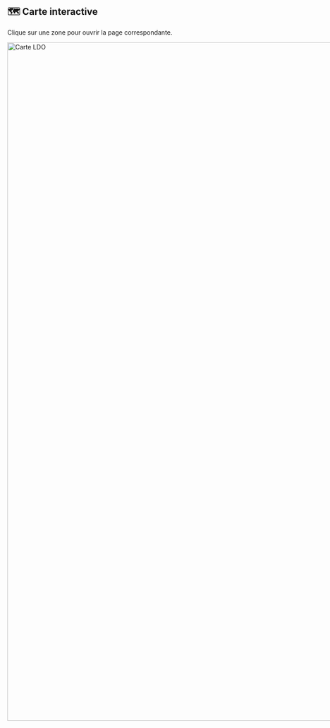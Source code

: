## 🗺️ Carte interactive

Clique sur une zone pour ouvrir la page correspondante.

<img src="./full-map.png" usemap="#worldmap" alt="Carte LDO" width="1536" style="max-width:none;">

<map name="worldmap">
  <!-- RECTANGLE : x1,y1,x2,y2 -->
  <area shape="rect" coords="929,1103,962,1136" href="../zones/minazuri.md"  title="minazuri"  alt="minazuri">
  <area shape="rect" coords="995,1118,1040,1166" href="../zones/champs-dévastés.md"  title="champs dévastés"  alt="champs dévastés">
  <area shape="rect" coords="959,1213,1037,1286" href="../zones/ruines-maudites.md"          title="ruines maudites" alt="ruines maudites">
  <area shape="rect" coords="822,1234,880,1317" href="../zones/archipelle-ika.md"                title="archipelle ika"    alt="archipelle ika">
</map>
